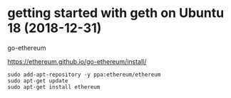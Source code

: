 # getting started with geth on Ubuntu 18 (2018-12-31)

go-ethereum

https://ethereum.github.io/go-ethereum/install/

```
sudo add-apt-repository -y ppa:ethereum/ethereum
sudo apt-get update
sudo apt-get install ethereum
```